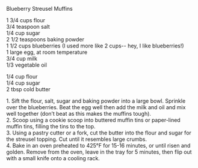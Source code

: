 
Blueberry Streusel Muffins  
    
1 3/4 cups flour  
3/4 teaspoon salt  
1/4 cup sugar  
2 1/2 teaspoons baking powder  
1 1/2 cups blueberries (I used more like 2 cups-- hey, I like blueberries!)  
1 large egg, at room temperature  
3/4 cup milk  
1/3 vegetable oil  
    
1/4 cup flour  
1/4 cup sugar  
2 tbsp cold butter  
    

1\. Sift the flour, salt, sugar and baking powder into a large bowl. Sprinkle over the blueberries. Beat the egg well then add the milk and oil and mix well together (don’t beat as this makes the muffins tough).  
2\. Scoop using a cookie scoop into buttered muffin tins or paper-lined muffin tins, filling the tins to the top.  
3\. Using a pastry cutter or a fork, cut the butter into the flour and sugar for the streusel topping. Cut until it resembles large crumbs.  
4\. Bake in an oven preheated to 425°F for 15-16 minutes, or until risen and golden. Remove from the oven, leave in the tray for 5 minutes, then flip out with a small knife onto a cooling rack.  
    